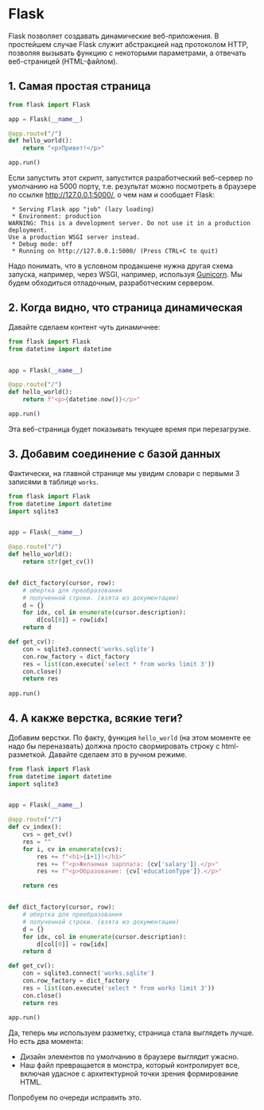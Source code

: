 # Flask

Flask позволяет создавать динамические веб-приложения. В простейшем случае Flask служит абстракцией над протоколом HTTP, позволяя вызывать функцию с некоторыми параметрами, а отвечать веб-страницей (HTML-файлом).

## 1. Самая простая страница

```python
from flask import Flask

app = Flask(__name__)

@app.route("/")
def hello_world():
    return "<p>Привет!</p>"

app.run()
```

Если  запустить этот скрипт, запустится разработческий веб-сервер по умолчанию на 5000 порту, т.е. результат можно посмотреть в браузере по ссылке http://127.0.0.1:5000/, о чем нам и сообщает Flask:

```
 * Serving Flask app "job" (lazy loading)
 * Environment: production
WARNING: This is a development server. Do not use it in a production deployment.
Use a production WSGI server instead.
 * Debug mode: off
 * Running on http://127.0.0.1:5000/ (Press CTRL+C to quit)
 ```
 
Надо понимать, что в условном продакшене нужна другая схема запуска, например, через  WSGI, например, используя [Gunicorn](https://gunicorn.org/). Мы будем обходиться отладочным, разработческим сервером.

## 2. Когда видно, что страница динамическая

Давайте сделаем контент чуть динамичнее:

```python
from flask import Flask
from datetime import datetime


app = Flask(__name__)

@app.route("/")
def hello_world():
    return f"<p>{datetime.now()}</p>"

app.run()
```

Эта веб-страница будет  показывать текущее время при перезагрузке.

## 3. Добавим соединение с базой данных

Фактически, на главной странице мы увидим словари с первыми 3 записями в таблице `works`.

```python
from flask import Flask
from datetime import datetime
import sqlite3


app = Flask(__name__)

@app.route("/")
def hello_world():
    return str(get_cv())


def dict_factory(cursor, row): 
    # обертка для преобразования 
    # полученной строки. (взята из документации)
    d = {}
    for idx, col in enumerate(cursor.description):
        d[col[0]] = row[idx]
    return d

def get_cv():
    con = sqlite3.connect('works.sqlite')
    con.row_factory = dict_factory
    res = list(con.execute('select * from works limit 3'))
    con.close()
    return res
    
app.run()

```

## 4. А какже верстка, всякие теги?

Добавим верстки. По факту, функция  `hello_world` (на этом моменте ее надо бы переназвать) должна просто свормировать строку с html-разметкой. Давайте сделаем это в ручном режиме.

```python
from flask import Flask
from datetime import datetime
import sqlite3


app = Flask(__name__)

@app.route("/")
def cv_index():
    cvs = get_cv()
    res = ""
    for i, cv in enumerate(cvs):
        res += f"<h1>{i+1})</h1>"
        res += f"<p>Желаемая зарплата: {cv['salary']}.</p>"
        res += f"<p>Образование: {cv['educationType']}.</p>"

    return res


def dict_factory(cursor, row): 
    # обертка для преобразования 
    # полученной строки. (взята из документации)
    d = {}
    for idx, col in enumerate(cursor.description):
        d[col[0]] = row[idx]
    return d

def get_cv():
    con = sqlite3.connect('works.sqlite')
    con.row_factory = dict_factory
    res = list(con.execute('select * from works limit 3'))
    con.close()
    return res
    
app.run()
```

Да, теперь мы используем разметку, страница стала выглядеть лучше. Но есть два момента:

* Дизайн элементов по умолчанию в браузере выглядит ужасно.
* Наш файл превращается в монстра, который контролирует все, включая удасное с архитектурной точки зрения формирование HTML. 

Попробуем по очереди исправить это.

